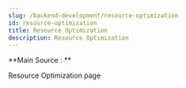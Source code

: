 ```yaml
---
slug: /backend-development/resource-optimization
id: resource-optimization
title: Resource Optimization
description: Resource Optimization
---
```


**Main Source : **

Resource Optimization page
